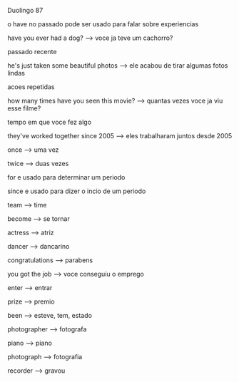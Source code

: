 <p>Duolingo 87</p>
<p>o have no passado pode ser usado para falar sobre experiencias</p>
<p>have you ever had a dog? --> voce ja teve um cachorro?</p>
<p>passado recente</p>
<p>he's just taken some beautiful photos --> ele acabou de tirar algumas fotos lindas</p>
<p>acoes repetidas</p>
<p>how many times have you seen this movie? --> quantas vezes voce ja viu esse filme?</p>
<p>tempo em que voce fez algo</p>
<p>they've worked together since 2005 --> eles trabalharam juntos desde 2005</p>


<p>once --> uma vez</p>
<p>twice --> duas vezes</p>

<p>for e usado para determinar um periodo</p>
<p>since e usado para dizer o incio de um periodo</p>

<p>team --> time</p>
<p>become --> se tornar</p>
<p>actress --> atriz</p>
<p>dancer --> dancarino</p>
<p>congratulations --> parabens</p>
<p>you got the job --> voce conseguiu o emprego</p>
<p>enter --> entrar</p>
<p>prize --> premio</p>
<p>been --> esteve, tem, estado</p>
<p>photographer --> fotografa</p>
<p>piano --> piano</p>
<p>photograph --> fotografia</p>
<p>recorder --> gravou</p>
